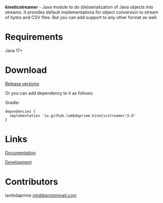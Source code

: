 **kineticstreamer** - Java module to do (de)serialization of Java objects into streams. It provides default implementations for object conversion to stream of bytes and CSV files. But you can add support to any other format as well.

# Requirements

Java 17+

# Download

[Release versions](kineticstreamer/release/CHANGELOG.md)

Or you can add dependency to it as follows:

Gradle:

```
dependencies {
  implementation 'io.github.lambdaprime:kineticstreamer:5.0'
}
```

# Links

[Documentation](http://portal2.atwebpages.com/kineticstreamer)

[Development](DEVELOPMENT.md)

# Contributors

lambdaprime <intid@protonmail.com>
